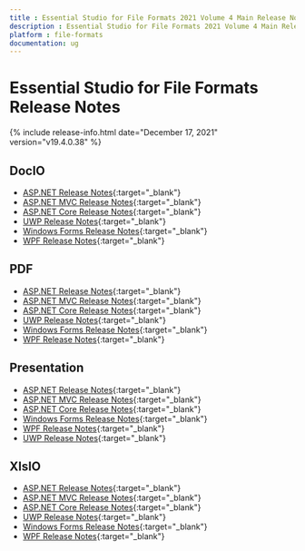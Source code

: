 ```yaml
---
title : Essential Studio for File Formats 2021 Volume 4 Main Release Notes  
description : Essential Studio for File Formats 2021 Volume 4 Main Release Notes  
platform : file-formats
documentation: ug
---
```


# Essential Studio for File Formats  Release Notes  

{% include release-info.html date="December 17, 2021" version="v19.4.0.38" %} 

## DocIO

* [ASP.NET Release Notes](/aspnet/release-notes/v19.4.0.38#docio){:target="_blank"}
* [ASP.NET MVC Release Notes](/aspnetmvc/release-notes/v19.4.0.38#docio){:target="_blank"}
* [ASP.NET Core Release Notes](/aspnet-core/release-notes/v19.4.0.38#docio){:target="_blank"}
* [UWP Release Notes](/uwp/release-notes/v19.4.0.38#docio){:target="_blank"}
* [Windows Forms Release Notes](/windowsforms/release-notes/v19.4.0.38#docio){:target="_blank"}
* [WPF Release Notes](/wpf/release-notes/v19.4.0.38#docio){:target="_blank"}


## PDF

* [ASP.NET Release Notes](/aspnet/release-notes/v19.4.0.38#pdf){:target="_blank"}
* [ASP.NET MVC Release Notes](/aspnetmvc/release-notes/v19.4.0.38#pdf){:target="_blank"}
* [ASP.NET Core Release Notes](/aspnet-core/release-notes/v19.4.0.38#pdf){:target="_blank"}
* [UWP Release Notes](/uwp/release-notes/v19.4.0.38#pdf){:target="_blank"}
* [Windows Forms Release Notes](/windowsforms/release-notes/v19.4.0.38#pdf){:target="_blank"}
* [WPF Release Notes](/wpf/release-notes/v19.4.0.38#pdf){:target="_blank"}


## Presentation

* [ASP.NET Release Notes](/aspnet/release-notes/v19.4.0.38#presentation){:target="_blank"}
* [ASP.NET MVC Release Notes](/aspnetmvc/release-notes/v19.4.0.38#presentation){:target="_blank"}
* [ASP.NET Core Release Notes](/aspnet-core/release-notes/v19.4.0.38#presentation){:target="_blank"}
* [Windows Forms Release Notes](/windowsforms/release-notes/v19.4.0.38#presentation){:target="_blank"}
* [WPF Release Notes](/wpf/release-notes/v19.4.0.38#presentation){:target="_blank"}
* [UWP Release Notes](/uwp/release-notes/v19.4.0.38#presentation){:target="_blank"}


## XlsIO

* [ASP.NET Release Notes](/aspnet/release-notes/v19.4.0.38#xlsio){:target="_blank"}
* [ASP.NET MVC Release Notes](/aspnetmvc/release-notes/v19.4.0.38#xlsio){:target="_blank"}
* [ASP.NET Core Release Notes](/aspnet-core/release-notes/v19.4.0.38#xlsio){:target="_blank"}
* [UWP Release Notes](/uwp/release-notes/v19.4.0.38#xlsio){:target="_blank"}
* [Windows Forms Release Notes](/windowsforms/release-notes/v19.4.0.38#xlsio){:target="_blank"}
* [WPF Release Notes](/wpf/release-notes/v19.4.0.38#xlsio){:target="_blank"}